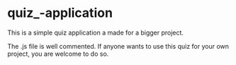 # quiz_-application
This is a simple quiz application a made for a bigger project. 

<p>The .js file is well commented. If anyone wants to use this quiz for your own project, you are welcome to do so.</p>

